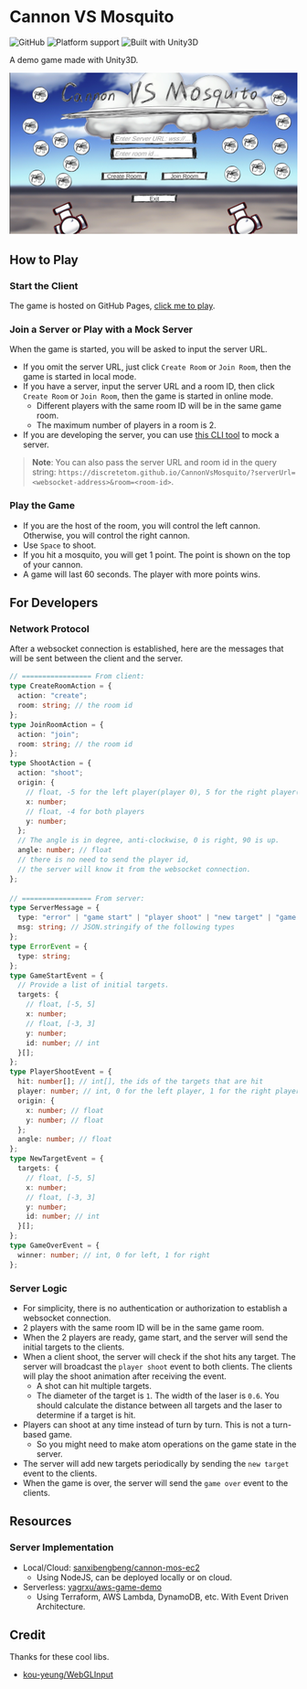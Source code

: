 # Cannon VS Mosquito

![GitHub](https://img.shields.io/github/license/DiscreteTom/CannonVsMosquito?style=flat-square)
![Platform support](https://img.shields.io/badge/platform-WebGL-green?style=flat-square)
![Built with Unity3D](https://img.shields.io/badge/Built%20with-Unity3D-lightgrey?style=flat-square)

A demo game made with Unity3D.

![title](./img/title.png)

## How to Play

### Start the Client

The game is hosted on GitHub Pages, [click me to play](https://discretetom.github.io/CannonVsMosquito/).

### Join a Server or Play with a Mock Server

When the game is started, you will be asked to input the server URL.

- If you omit the server URL, just click `Create Room` or `Join Room`, then the game is started in local mode.
- If you have a server, input the server URL and a room ID, then click `Create Room` or `Join Room`, then the game is started in online mode.
  - Different players with the same room ID will be in the same game room.
  - The maximum number of players in a room is 2.
- If you are developing the server, you can use [this CLI tool](https://github.com/DiscreteTom/ws-server) to mock a server.

> **Note**: You can also pass the server URL and room id in the query string: `https://discretetom.github.io/CannonVsMosquito/?serverUrl=<websocket-address>&room=<room-id>`.

### Play the Game

- If you are the host of the room, you will control the left cannon. Otherwise, you will control the right cannon.
- Use `Space` to shoot.
- If you hit a mosquito, you will get 1 point. The point is shown on the top of your cannon.
- A game will last 60 seconds. The player with more points wins.

## For Developers

### Network Protocol

After a websocket connection is established, here are the messages that will be sent between the client and the server.

```ts
// ================= From client:
type CreateRoomAction = {
  action: "create";
  room: string; // the room id
};
type JoinRoomAction = {
  action: "join";
  room: string; // the room id
};
type ShootAction = {
  action: "shoot";
  origin: {
    // float, -5 for the left player(player 0), 5 for the right player(player 1)
    x: number;
    // float, -4 for both players
    y: number;
  };
  // The angle is in degree, anti-clockwise, 0 is right, 90 is up.
  angle: number; // float
  // there is no need to send the player id,
  // the server will know it from the websocket connection.
};

// ================= From server:
type ServerMessage = {
  type: "error" | "game start" | "player shoot" | "new target" | "game over";
  msg: string; // JSON.stringify of the following types
};
type ErrorEvent = {
  type: string;
};
type GameStartEvent = {
  // Provide a list of initial targets.
  targets: {
    // float, [-5, 5]
    x: number;
    // float, [-3, 3]
    y: number;
    id: number; // int
  }[];
};
type PlayerShootEvent = {
  hit: number[]; // int[], the ids of the targets that are hit
  player: number; // int, 0 for the left player, 1 for the right player
  origin: {
    x: number; // float
    y: number; // float
  };
  angle: number; // float
};
type NewTargetEvent = {
  targets: {
    // float, [-5, 5]
    x: number;
    // float, [-3, 3]
    y: number;
    id: number; // int
  }[];
};
type GameOverEvent = {
  winner: number; // int, 0 for left, 1 for right
};
```

### Server Logic

- For simplicity, there is no authentication or authorization to establish a websocket connection.
- 2 players with the same room ID will be in the same game room.
- When the 2 players are ready, game start, and the server will send the initial targets to the clients.
- When a client shoot, the server will check if the shot hits any target. The server will broadcast the `player shoot` event to both clients. The clients will play the shoot animation after receiving the event.
  - A shot can hit multiple targets.
  - The diameter of the target is `1`. The width of the laser is `0.6`. You should calculate the distance between all targets and the laser to determine if a target is hit.
- Players can shoot at any time instead of turn by turn. This is not a turn-based game.
  - So you might need to make atom operations on the game state in the server.
- The server will add new targets periodically by sending the `new target` event to the clients.
- When the game is over, the server will send the `game over` event to the clients.

## Resources

### Server Implementation

- Local/Cloud: [sanxibengbeng/cannon-mos-ec2](https://github.com/sanxibengbeng/cannon-mos-ec2)
  - Using NodeJS, can be deployed locally or on cloud.
- Serverless: [yagrxu/aws-game-demo](https://github.com/yagrxu/aws-game-demo)
  - Using Terraform, AWS Lambda, DynamoDB, etc. With Event Driven Architecture.

## Credit

Thanks for these cool libs.

- [kou-yeung/WebGLInput](https://github.com/kou-yeung/WebGLInput)
